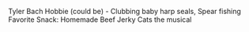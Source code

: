 Tyler Bach
Hobbie (could be) - Clubbing baby harp seals, Spear fishing
Favorite Snack: Homemade Beef Jerky
Cats the musical
